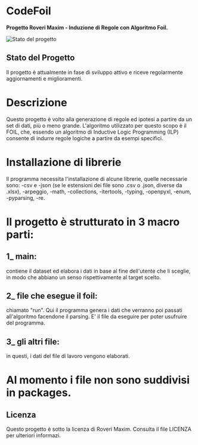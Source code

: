 # CodeFoil

**Progetto Roveri Maxim - Induzione di Regole con Algoritmo Foil.**

![Stato del progetto](https://img.shields.io/badge/Stato-Sviluppo%20Attivo-brightgreen)

## Stato del Progetto

Il progetto è attualmente in fase di sviluppo attivo e riceve regolarmente aggiornamenti e miglioramenti.

# Descrizione
Questo progetto è volto alla generazione di regole ed ipotesi a partire da un set di dati, più o meno grande. L'algoritmo utilizzato per questo scopo è il FOIL, che, essendo un algoritmo di Inductive Logic Programming (ILP) consente di indurre regole logiche a partire da esempi specifici.

# Installazione di librerie
Il programma necessita l'installazione di alcune librerie, quelle necessarie sono: -csv e -json (se le estensioni dei file sono .csv o .json, diverse da .xlsx), -arpeggio, -math, -collections, -itertools, -typing, -openpyxl, -enum, -pyparsing, -re.

# Il progetto è strutturato in 3 macro parti:
## 1_ main:
contiene il dataset ed elabora i dati in base al fine dell'utente che li sceglie, in modo che abbiano un senso rispettivamente al target scelto.
## 2_ file che esegue il foil:
chiamato "run". Qui il programma genera i dati che verranno poi passati all'algoritmo facendone il parsing. E' il file da eseguire per poter usufruire del programma.
## 3_ gli altri file:
in questi, i dati del file di lavoro vengono elaborati.

# Al momento i file non sono suddivisi in packages.

## Licenza
Questo progetto è sotto la licenza di Roveri Maxim. Consulta il file LICENZA per ulteriori informazi.
